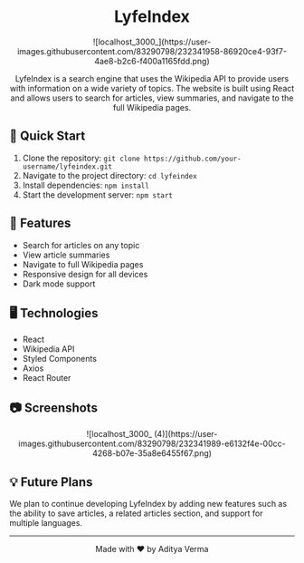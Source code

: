 <h1 align="center">LyfeIndex</h1>

<p align="center">
![localhost_3000_](https://user-images.githubusercontent.com/83290798/232341958-86920ce4-93f7-4ae8-b2c6-f400a1165fdd.png)
</p>

<p align="center">
  LyfeIndex is a search engine that uses the Wikipedia API to provide users with information on a wide variety of topics. The website is built using React and allows users to search for articles, view summaries, and navigate to the full Wikipedia pages.
</p>

## 🚀 Quick Start

1. Clone the repository: `git clone https://github.com/your-username/lyfeindex.git`
2. Navigate to the project directory: `cd lyfeindex`
3. Install dependencies: `npm install`
4. Start the development server: `npm start`

## 🌟 Features

* Search for articles on any topic
* View article summaries
* Navigate to full Wikipedia pages
* Responsive design for all devices
* Dark mode support

## 🖥️ Technologies

* React
* Wikipedia API
* Styled Components
* Axios
* React Router

## 📷 Screenshots

<p align="center">
    ![localhost_3000_ (4)](https://user-images.githubusercontent.com/83290798/232341989-e6132f4e-00cc-4268-b07e-35a8e6455f67.png)

</p>

## 💡 Future Plans

We plan to continue developing LyfeIndex by adding new features such as the ability to save articles, a related articles section, and support for multiple languages.

---

<p align="center">
  Made with ❤️ by Aditya Verma
</p>
